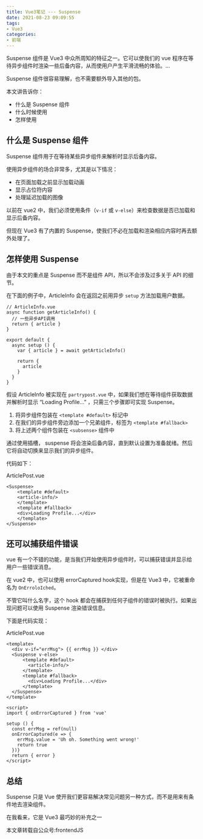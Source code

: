 ```yaml
---
title: Vue3笔记 --- Suspense
date: 2021-08-23 09:09:55
tags:
- Vue3
categories:
- 前端
---
```

Suspense 组件是 Vue3 中众所周知的特征之一。它可以使我们的 vue 程序在等待异步组件时渲染一些后备内容，从而使用户产生平滑流畅的体验。...

<!--more-->

Suspense 组件很容易理解，也不需要额外导入其他的包。

本文讲告诉你：

- 什么是 Suspense 组件
- 什么时候使用
- 怎样使用

## 什么是 Suspense 组件

Suspense 组件用于在等待某些异步组件来解析时显示后备内容。

使用异步组件的场合非常多，尤其是以下情况：

- 在页面加载之前显示加载动画
- 显示占位符内容
- 处理延迟加载的图像

以前在 vue2 中，我们必须使用条件（`v-if` 或  `v-else`）来检查数据是否已加载和显示后备内容。

但现在 Vue3 有了内置的 Suspense，使我们不必在加载和渲染相应内容时再去额外处理了。

## 怎样使用 Suspense

由于本文的重点是 Suspense 而不是组件 API，所以不会涉及过多关于 API 的细节。

在下面的例子中，ArticleInfo 会在返回之前用异步 `setup` 方法加载用户数据。

```vue
// ArticleInfo.vue
async function getArticleInfo() {
  // 一些异步API调用
  return { article }
}

export default {
  async setup () {
    var { article } = await getArticleInfo()

    return {
      article
    }
  }
}
```

假设 ArticleInfo 被实现在 `partrypost.vue` 中，如果我们想在等待组件获取数据并解析时显示 “Loading Profile...” ，只需三个步骤即可实现 Suspense。

1. 将异步组件包装在 `<template #default>` 标记中
2. 在我们的异步组件旁边添加一个兄弟组件，标签为 `<template #fallback>`
3. 将上述两个组件包装在 `<subsense>` 组件中

通过使用插槽， suspense 将会渲染后备内容，直到默认设置为准备就绪。然后它将自动切换来显示我们的异步组件。

代码如下：

ArticlePost.vue
```vue
<Suspense>
    <template #default>
    <article-info/>
    </template>
    <template #fallback>
    <div>Loading Profile...</div>
    </template>
</Suspense>
```

## 还可以捕获组件错误

vue 有一个不错的功能，是当我们开始使用异步组件时，可以捕获错误并显示给用户一些错误消息。

在 vue2 中，也可以使用 errorCaptured hook实现，但是在 Vue3 中，它被重命名为 `OnErroloIched`。

不管它叫什么名字，这个 hook 都会在捕获到任何子组件的错误时被执行。如果出现问题可以使用 Suspense 渲染错误信息。

下面是代码实现：

ArticlePost.vue
```vue
<template>
  <div v-if="errMsg"> {{ errMsg }} </div>
  <Suspense v-else>
      <template #default>
        <article-info/>
      </template>
      <template #fallback>
        <div>Loading Profile...</div>
      </template>
  </Suspense>
</template>

<script>
import { onErrorCaptured } from 'vue'

setup () {
  const errMsg = ref(null)
  onErrorCaptured(e => {
    errMsg.value = 'Uh oh. Something went wrong!'
    return true
  })}
  return { error }
</script>
```

## 总结

Suspense 只是 Vue 使开我们更容易解决常见问题另一种方式，而不是用来有条件地去渲染组件。

在我看来，它是 Vue3 最巧妙的补充之一





本文章转载自公众号:frontendJS